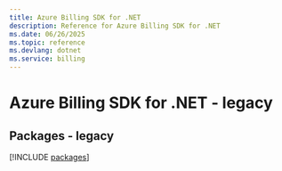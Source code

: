 ```yaml
---
title: Azure Billing SDK for .NET
description: Reference for Azure Billing SDK for .NET
ms.date: 06/26/2025
ms.topic: reference
ms.devlang: dotnet
ms.service: billing
---
```

# Azure Billing SDK for .NET - legacy
## Packages - legacy
[!INCLUDE [packages](billing-index.md)]